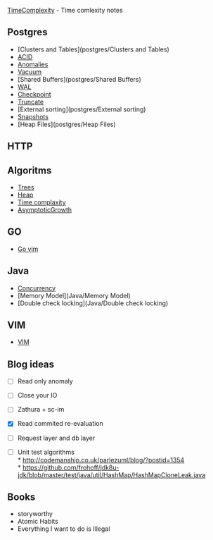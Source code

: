 [TimeComplexity](TimeComplexity) - Time comlexity notes

## Postgres
* [Clusters and Tables](postgres/Clusters and Tables)
* [ACID](postgres/ACID)
* [Anomalies](postgres/Anomalies)
* [Vacuum](postgres/Vacuum)
* [Shared Buffers](postgres/Shared Buffers)
* [WAL](postgres/WAL)
* [Checkpoint](postgres/Checkpoint)
* [Truncate](postgres/Truncate)
* [External sorting](postgres/External sorting)
* [Snapshots](postgres/Snapshots)
* [Heap Files](postgres/Heap Files)

## HTTP


## Algoritms

* [Trees](Algorithms/Trees)
* [Heap](Algorithms/Heap) 
* [Time complaxity](Algorithms/TimeComplexity)
* [AsymptoticGrowth](Algorithms/AsymptoticGrowth)

## GO

* [Go vim](go/Go-vim)

## Java

* [Concurrency](Java/Concurrency)
* [Memory Model](Java/Memory Model)
* [Double check locking](Java/Double check locking)


## VIM

* [VIM](vim/VIM)

## Blog ideas

- [ ] Read only anomaly
- [ ] Close your IO
- [ ] Zathura + sc-im
- [x] Read commited re-evaluation 
- [ ] Request layer and db layer
- [ ] Unit test algorithms  
		* http://codemanship.co.uk/parlezuml/blog/?postid=1354  
		* https://github.com/frohoff/jdk8u-jdk/blob/master/test/java/util/HashMap/HashMapCloneLeak.java


## Books
* storyworthy
* Atomic Habits
* Everything I want to do is Illegal

